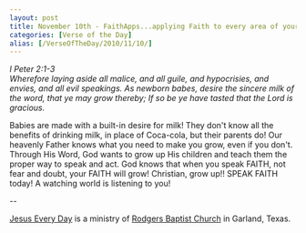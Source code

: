 ```yaml
---
layout: post
title: November 10th - FaithApps...applying Faith to every area of your
categories: [Verse of the Day]
alias: [/VerseOfTheDay/2010/11/10/]
---
```


_I Peter 2:1-3  
Wherefore laying aside all malice, and all guile, and hypocrisies,
and envies, and all evil speakings. As newborn babes, desire the
sincere milk of the word, that ye may grow thereby; If so be ye have
tasted that the Lord is gracious._

Babies are made with a built-in desire for milk! They don't know
all the benefits of drinking milk, in place of Coca-cola, but their
parents do! Our heavenly Father knows what you need to make you grow,
even if you don't. Through His Word, God wants to grow up His children
and teach them the proper way to speak and act. God knows that when
you speak FAITH, not fear and doubt, your FAITH will grow! Christian,
grow up!! SPEAK FAITH today! A watching world is listening to you!

 --

<a href=http://jesuseveryday.net>Jesus Every Day</a> is a ministry of <a href=http://rodgersbaptist.net>Rodgers Baptist Church</a> in Garland, Texas.
